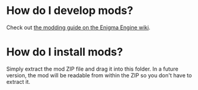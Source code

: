 # How do I develop mods?

Check out [the modding guide on the Enigma Engine wiki](https://github.com/EnigmaEngine/EnigmaEngine/wiki/modding-home).

# How do I install mods?

Simply extract the mod ZIP file and drag it into this folder. In a future version, the mod will be readable from within the ZIP so you don't have to extract it.
